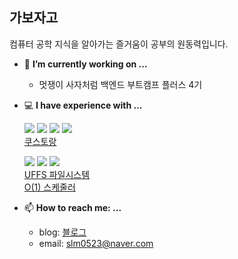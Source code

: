 ## 가보자고

컴퓨터 공학 지식을 알아가는 즐거움이 공부의 원동력입니다.

- 🔭 **I’m currently working on ...**</br>
  - 멋쟁이 사자처럼 백엔드 부트캠프 플러스 4기

- 💻 **I have experience with ...**</br>

  <img src="https://img.shields.io/badge/java-007396?style=flat-square&logo=java&logoColor=white"/> <img src="https://img.shields.io/badge/Spring-6DB33F?style=flat-square&logo=Spring Boot&logoColor=white"/> <img src="https://img.shields.io/badge/Selenium-43B02A?style=flat-square&logo=Selenium&logoColor=white"/> <img src="https://img.shields.io/badge/MySQL-4479A1?style=flat-square&logo=MySQL&logoColor=white"/>
  </br>[쿠스토랑](https://github.com/kustaurant/BackEnd-integration)
  
  <img src="https://img.shields.io/badge/Ubuntu-E95420?style=flat-square&logo=Ubuntu&logoColor=white"/> <img src="https://img.shields.io/badge/C-A8B9CC?style=flat-square&logo=C&logoColor=white"/> <img src="https://img.shields.io/badge/C++-00599C?style=flat-square&logo=C%2B%2B&logoColor=white"/>
  </br>[UFFS 파일시스템](https://github.com/selfdesign-OS/fuse-uffs)
  </br>[O(1) 스케줄러](https://github.com/selfdesign-OS/ghost-userspace-o1)

- 📫 **How to reach me: ...**
  - blog: [블로그](https://oohs.tistory.com)
  - email: slm0523@naver.com


<!--
**DingWoonee/Dingwoonee** is a ✨ _special_ ✨ repository because its `README.md` (this file) appears on your GitHub profile.

Here are some ideas to get you started:

- 🔭 I’m currently working on ...
- 🌱 I’m currently learning ...
- 👯 I’m looking to collaborate on ...
- 🤔 I’m looking for help with ...
- 💬 Ask me about ...
- 📫 How to reach me: ...
- 😄 Pronouns: ...
- ⚡ Fun fact: ...
-->
